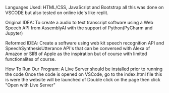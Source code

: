 Languages Used: HTML/CSS, JavaScript and Bootstrap all this was done on VSCODE but also tested on online ide's like replit.

Original IDEA: To create a audio to text transcript software using a Web Speech API from AssemblyAI with the support of Python(PyCharm and Jupyter)

Reformed IDEA: Create a software using web kit speech recognition API and SpeechSynthesisUtterance API's that can be conversed with Alexa of Amazon or SIRI of Apple as the inspiration but of course with limited functionalites of course.

How To Run Our Program:
A Live Server should be installed prior to running the code
Once the code is opened on VSCode, go to the index.html file this is were the website will be launched of
Double click on the page then click "Open with Live Server"

